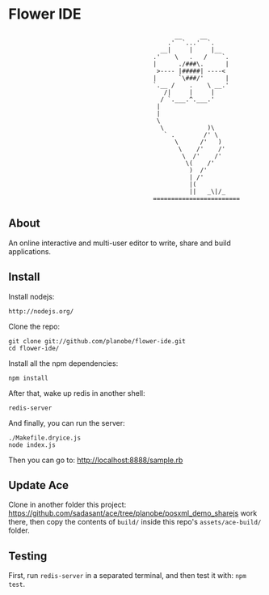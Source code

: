 # Flower IDE

											      __     __
											    .'  `...'  `.
											  __|     |     |__
											.'    \   .   /    `.
											|      ./###\.      |
											 >---- |#####| ----<
											|      `\###/'      |
											`.__ /    .    \ __.'
											   /|     |     |
											  / `.___.^.___.'
											 |
											 |
											 \
											  \            )\
											   ` .        /' \
											      \      /'   )
											       \    /'    /'
											        \  /'    /'
											         \(    /'
											          )  /'
											          | /'
											          |(
											          ||   _\|/_
											========================

## About

An online interactive and multi-user editor to write, share and build applications.

## Install

Install nodejs:

    http://nodejs.org/

Clone the repo:

    git clone git://github.com/planobe/flower-ide.git
    cd flower-ide/

Install all the npm dependencies:

    npm install

After that, wake up redis in another shell:

    redis-server

And finally, you can run the server:

    ./Makefile.dryice.js
	node index.js

Then you can go to: <http://localhost:8888/sample.rb>

## Update Ace

Clone in another folder this project:
<https://github.com/sadasant/ace/tree/planobe/posxml_demo_sharejs>
work there, then copy the contents of `build/` inside this repo's
`assets/ace-build/` folder.

## Testing

First, run `redis-server` in a separated terminal, and then test it
with: `npm test`.
